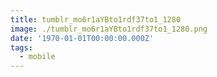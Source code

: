 ```yaml
---
title: tumblr_mo6r1aYBto1rdf37to1_1280
image: ./tumblr_mo6r1aYBto1rdf37to1_1280.png
date: '1970-01-01T00:00:00.000Z'
tags:
  - mobile
---
```


